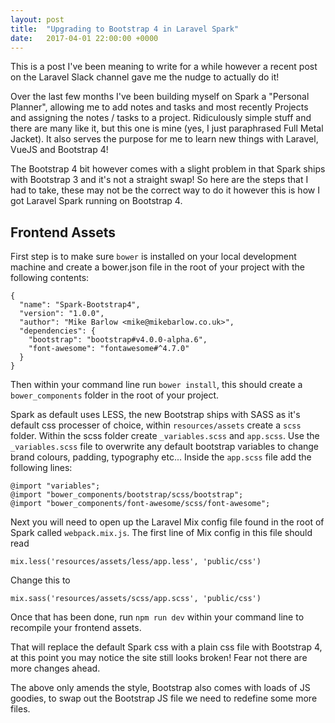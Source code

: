 ```yaml
---
layout: post
title:  "Upgrading to Bootstrap 4 in Laravel Spark"
date:   2017-04-01 22:00:00 +0000
---
```


This is a post I've been meaning to write for a while however a recent post on the Laravel Slack channel gave me the nudge to actually do it!

Over the last few months I've been building myself on Spark a "Personal Planner", allowing me to add notes and tasks and most recently Projects and assigning the notes / tasks to a project. Ridiculously simple stuff and there are many like it, but this one is mine (yes, I just paraphrased Full Metal Jacket). It also serves the purpose for me to learn new things with Laravel, VueJS and Bootstrap 4!

The Bootstrap 4 bit however comes with a slight problem in that Spark ships with Bootstrap 3 and it's not a straight swap! So here are the steps that I had to take, these may not be the correct way to do it however this is how I got Laravel Spark running on Bootstrap 4.

## Frontend Assets

First step is to make sure `bower` is installed on your local development machine and create a bower.json file in the root of your project with the following contents:

	{
	  "name": "Spark-Bootstrap4",
	  "version": "1.0.0",
	  "author": "Mike Barlow <mike@mikebarlow.co.uk>",
	  "dependencies": {
	    "bootstrap": "bootstrap#v4.0.0-alpha.6",
	    "font-awesome": "fontawesome#^4.7.0"
	  }
	}

Then within your command line run `bower install`, this should create a `bower_components` folder in the root of your project.

Spark as default uses LESS, the new Bootstrap ships with SASS as it's default css processer of choice, within `resources/assets` create a `scss` folder. Within the scss folder create `_variables.scss` and `app.scss`. Use the `_variables.scss` file to overwrite any default bootstrap variables to change brand colours, padding, typography etc... Inside the `app.scss` file add the following lines:

	@import "variables";
	@import "bower_components/bootstrap/scss/bootstrap";
	@import "bower_components/font-awesome/scss/font-awesome";
	
Next you will need to open up the Laravel Mix config file found in the root of Spark called `webpack.mix.js`. The first line of Mix config in this file should read

	mix.less('resources/assets/less/app.less', 'public/css')
	
Change this to

	mix.sass('resources/assets/scss/app.scss', 'public/css')

Once that has been done, run `npm run dev` within your command line to recompile your frontend assets.

That will replace the default Spark css with a plain css file with Bootstrap 4, at this point you may notice the site still looks broken! Fear not there are more changes ahead.

The above only amends the style, Bootstrap also comes with loads of JS goodies, to swap out the Bootstrap JS file we need to redefine some more files.









